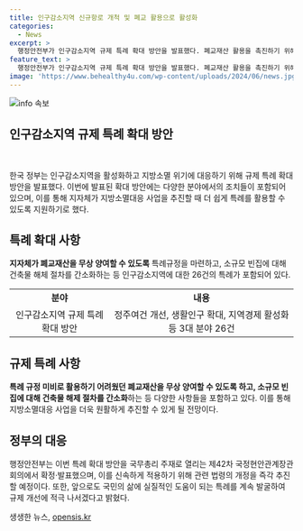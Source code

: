 ```yaml
---
title: 인구감소지역 신규항로 개척 및 폐교 활용으로 활성화
categories:
  - News
excerpt: >
  행정안전부가 인구감소지역 규제 특례 확대 방안을 발표했다. 폐교재산 활용을 촉진하기 위해 무상양여 허용 등 26건의 특례를 발표했으며, 건축물 해체 절차를 간소화하고, 용적률 완화, 한부모가족복지시설 입소기준 완화 등의 내용이 포함되어 있었다. 이를 통해 지방소멸 위기를 겪는 지역에 활력을 불어넣고 지역경제 활성화에 기여할 것으로 기대되고 있다.
feature_text: >
  행정안전부가 인구감소지역 규제 특례 확대 방안을 발표했다. 폐교재산 활용을 촉진하기 위해 무상양여 허용 등 26건의 특례를 발표했으며, 건축물 해체 절차를 간소화하고, 용적률 완화, 한부모가족복지시설 입소기준 완화 등의 내용이 포함되어 있었다. 이를 통해 지방소멸 위기를 겪는 지역에 활력을 불어넣고 지역경제 활성화에 기여할 것으로 기대되고 있다.
image: 'https://www.behealthy4u.com/wp-content/uploads/2024/06/news.jpg'
---
```


<p><img src="https://www.behealthy4u.com/wp-content/uploads/2024/06/news.jpg" alt="info 속보" /></p>

<h2 data-ke-size="size26">인구감소지역 규제 특례 확대 방안</h2>

<p data-ke-size="size16">&nbsp;</p>

<p>한국 정부는 인구감소지역을 활성화하고 지방소멸 위기에 대응하기 위해 규제 특례 확대 방안을 발표했다. 이번에 발표된 확대 방안에는 다양한 분야에서의 조치들이 포함되어 있으며, 이를 통해 지자체가 지방소멸대응 사업을 추진할 때 더 쉽게 특례를 활용할 수 있도록 지원하기로 했다.</p>

<h2 data-ke-size="size24">특례 확대 사항</h2>

<p data-ke-size="size16"><b>지자체가 폐교재산을 무상 양여할 수 있도록</b> 특례규정을 마련하고, 소규모 빈집에 대해 건축물 해체 절차를 간소화하는 등 인구감소지역에 대한 26건의 특례가 포함되어 있다.</p>

<table>
    <tr>
        <td style="text-align: center; height: 17px;"><b>분야</b></td>
        <td style="text-align: center; height: 17px;"><b>내용</b></td>
    </tr>
    <tr>
        <td style="text-align: center; height: 17px;">인구감소지역 규제 특례 확대 방안</td>
        <td style="text-align: center; height: 17px;">정주여건 개선, 생활인구 확대, 지역경제 활성화 등 3대 분야 26건</td>
    </tr>
</table>

<h2 data-ke-size="size24">규제 특례 사항</h2>

<p data-ke-size="size16"><b>특례 규정 미비로 활용하기 어려웠던 폐교재산을 무상 양여할 수 있도록 하고, 소규모 빈집에 대해 건축물 해제 절차를 간소화</b>하는 등 다양한 사항들을 포함하고 있다. 이를 통해 지방소멸대응 사업을 더욱 원활하게 추진할 수 있게 될 전망이다.</p>

<h2 data-ke-size="size24">정부의 대응</h2>

<p data-ke-size="size16">행정안전부는 이번 특례 확대 방안을 국무총리 주재로 열리는 제42차 국정현안관계장관 회의에서 확정·발표했으며, 이를 신속하게 적용하기 위해 관련 법령의 개정을 즉각 추진할 예정이다. 또한, 앞으로도 국민의 삶에 실질적인 도움이 되는 특례를 계속 발굴하여 규제 개선에 적극 나서겠다고 밝혔다.</p>
생생한 뉴스, <a href="https://opensis.kr" rel="dofollow">opensis.kr</a>


